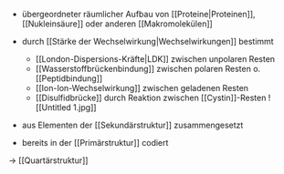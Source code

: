 - übergeordneter räumlicher Aufbau von [[Proteine|Proteinen]], [[Nukleinsäure]] oder anderen [[Makromolekülen]]

- durch [[Stärke der Wechselwirkung|Wechselwirkungen]] bestimmt
	- [[London-Dispersions-Kräfte|LDK]] zwischen unpolaren Resten
	- [[Wasserstoffbrückenbindung]] zwischen polaren Resten o. [[Peptidbindung]]
	- [[Ion-Ion-Wechselwirkung]] zwischen geladenen Resten
	- [[Disulfidbrücke]] durch Reaktion zwischen [[Cystin]]-Resten
	![[Untitled 1.jpg]]
- aus Elementen der [[Sekundärstruktur]] zusammengesetzt
- bereits in der [[Primärstruktur]] codiert

-> [[Quartärstruktur]]